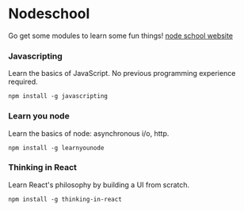 # Nodeschool

Go get some modules to learn some fun things!
[node school website](http://nodeschool.io/)


### Javascripting

Learn the basics of JavaScript. No previous programming experience required.

```
npm install -g javascripting
```


### Learn you node

Learn the basics of node: asynchronous i/o, http.

```
npm install -g learnyounode
```


### Thinking in React

Learn React's philosophy by building a UI from scratch.

```
npm install -g thinking-in-react
```
